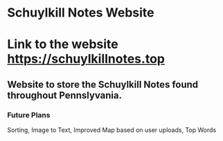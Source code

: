 # Schuylkill Notes Website
# Link to the website https://schuylkillnotes.top

## Website to store the Schuylkill Notes found throughout Pennslyvania.

### Future Plans
Sorting,
Image to Text,
Improved Map based on user uploads,
Top Words
